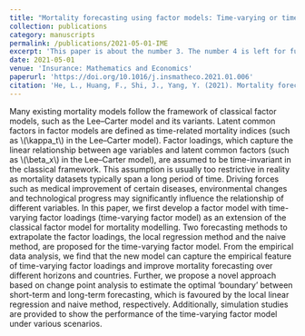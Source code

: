 ```yaml
---
title: "Mortality forecasting using factor models: Time-varying or time-invariant factor loadings?"
collection: publications
category: manuscripts
permalink: /publications/2021-05-01-IME
excerpt: 'This paper is about the number 3. The number 4 is left for future work.'
date: 2021-05-01
venue: 'Insurance: Mathematics and Economics'
paperurl: 'https://doi.org/10.1016/j.insmatheco.2021.01.006'
citation: 'He, L., Huang, F., Shi, J., Yang, Y. (2021). Mortality forecasting using factor models: Time-varying or time-invariant factor loadings?. <i>Insurance: Mathematics and Economics<\i>, 98, 14-34.'
---
```


Many existing mortality models follow the framework of classical factor models, such as the Lee–Carter model and its variants. Latent common factors in factor models are defined as time-related mortality indices (such as \\(\kappa_t\\) in the Lee–Carter model). Factor loadings, which capture the linear relationship between age variables and latent common factors (such as \\(\beta_x\\) in the Lee–Carter model), are assumed to be time-invariant in the classical framework. This assumption is usually too restrictive in reality as mortality datasets typically span a long period of time. Driving forces such as medical improvement of certain diseases, environmental changes and technological progress may significantly influence the relationship of different variables. In this paper, we first develop a factor model with time-varying factor loadings (time-varying factor model) as an extension of the classical factor model for mortality modelling. Two forecasting methods to extrapolate the factor loadings, the local regression method and the naive method, are proposed for the time-varying factor model. From the empirical data analysis, we find that the new model can capture the empirical feature of time-varying factor loadings and improve mortality forecasting over different horizons and countries. Further, we propose a novel approach based on change point analysis to estimate the optimal ‘boundary’ between short-term and long-term forecasting, which is favoured by the local linear regression and naive method, respectively. Additionally, simulation studies are provided to show the performance of the time-varying factor model under various scenarios.
